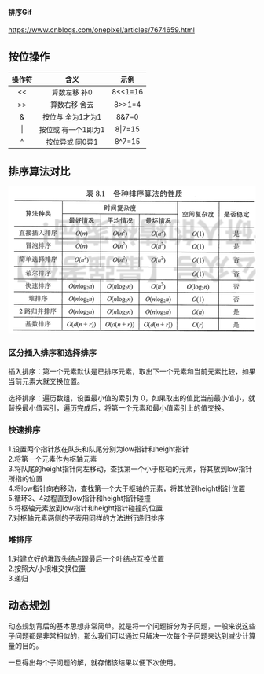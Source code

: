 #### 排序Gif
https://www.cnblogs.com/onepixel/articles/7674659.html

## 按位操作
|操作符|含义|示例|
|:-:|:-:|:-:|
|<<|算数左移 补0|8<<1=16|
|>>|算数右移 舍去|8>>1=4|
|&|按位与 全为1才为1|8&7=0|
|\||按位或 有一个1即为1|8\|7=15|
|^|按位异或 同0异1|8^7=15|

## 排序算法对比
![排序](https://github.com/Elderkly/ImgRepository/blob/master/DataStructure/排序对比.png)

### 区分插入排序和选择排序
插入排序：第一个元素默认是已排序元素，取出下一个元素和当前元素比较，如果当前元素大就交换位置。   

选择排序：遍历数组，设置最小值的索引为 0，如果取出的值比当前最小值小，就替换最小值索引，遍历完成后，将第一个元素和最小值索引上的值交换。   

### 快速排序
1.设置两个指针放在队头和队尾分别为low指针和height指针   
2.将第一个元素作为枢轴元素   
3.将队尾的height指针向左移动，查找第一个小于枢轴的元素，将其放到low指针所指的位置   
4.将low指针向右移动，查找第一个大于枢轴的元素，将其放到height指针位置   
5.循环3、4过程直到low指针和height指针碰撞   
6.将枢轴元素放到low指针和height指针碰撞的位置    
7.对枢轴元素两侧的子表用同样的方法进行递归排序

### 堆排序
1.对建立好的堆取头结点跟最后一个叶结点互换位置   
2.按照大/小根堆交换位置   
3.递归   

## 动态规划
动态规划背后的基本思想非常简单。就是将一个问题拆分为子问题，一般来说这些子问题都是非常相似的，那么我们可以通过只解决一次每个子问题来达到减少计算量的目的。   

一旦得出每个子问题的解，就存储该结果以便下次使用。
